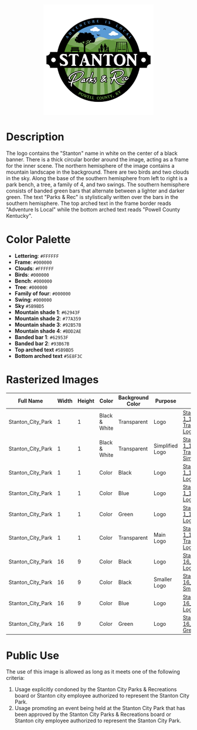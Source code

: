 <p align="center">
  <img src="../../Assets/Images/Logos/Stanton_City_Park-1_1-Color-Transparent-Logo.png" alt="Softball Logo" width="300"/>
</p>

# Description

The logo contains the "Stanton" name in white on the center of a black banner. There is a thick circular border around the image, acting as a frame for the inner scene. The northern hemisphere of the image contains a mountain landscape in the background. There are two birds and two clouds in the sky. Along the base of the southern hemisphere from left to right is a park bench, a tree, a family of 4, and two swings. The southern hemisphere consists of banded green bars that alternate between a lighter and darker green. The text "Parks & Rec" is stylistically written over the bars in the southern hemisphere. The top arched text in the frame border reads "Adventure Is Local" while the bottom arched text reads "Powell County Kentucky".

# Color Palette

* **Lettering**: `#FFFFFF`
* **Frame**: `#000000`
* **Clouds**: `#FFFFFF`
* **Birds**: `#000000`
* **Bench**: `#000000`
* **Tree**: `#000000`
* **Family of four**: `#000000`
* **Swing**: `#000000`
* **Sky** `#5B9BD5`
* **Mountain shade 1**: `#62943F`
* **Mountain shade 2**: `#77A359`
* **Mountain shade 3**: `#92B57B`
* **Mountain shade 4**: `#BDD2AE`
* **Banded bar 1**: `#62953F`
* **Banded bar 2**: `#93B67B`
* **Top arched text** `#5B9BD5`
* **Bottom arched text** `#5E8F3C`

# Rasterized Images

| Full Name      | Width | Height | Color         | Background Color | Purpose                    | Filename                                                                                                                                    |
| -------------- | ----- | ------ | ------------- | ---------------- | -------------------------- | ------------------------------------------------------------------------------------------------------------------------------------------- |
| Stanton_City_Park | 1     | 1      | Black & White | Transparent      | Logo                       | [Stanton_City_Park-1_1-BW-Transparent-Logo.png](Rasterized/Stanton_City_Park-1_1-BW-Transparent-Logo.png)                                         |
| Stanton_City_Park | 1     | 1      | Black & White | Transparent      | Simplified Logo            | [Stanton_City_Park-1_1-BW-Transparent-Simplified_Logo.png](Rasterized/Stanton_City_Park-1_1-BW-Transparent-Simplified_Logo.png)                                         |
| Stanton_City_Park | 1     | 1      | Color         | Black            | Logo                       | [Stanton_City_Park-1_1-Color-Black-Logo.png](Rasterized/Stanton_City_Park-1_1-Color-Black-Logo.png)                                               |
| Stanton_City_Park | 1     | 1      | Color         | Blue              | Logo                       | [Stanton_City_Park-1_1-Color-Blue-Logo.png](Rasterized/Stanton_City_Park-1_1-Color-Blue-Logo.png)                                                   |
| Stanton_City_Park | 1     | 1      | Color         | Green              | Logo                       | [Stanton_City_Park-1_1-Color-Green-Logo.png](Rasterized/Stanton_City_Park-1_1-Color-Green-Logo.png)                                                   |
| Stanton_City_Park | 1     | 1      | Color         | Transparent      | Main Logo                  | [Stanton_City_Park-1_1-Color-Transparent-Logo.png](Rasterized/Stanton_City_Park-1_1-Color-Transparent-Logo.png)                                   |
| Stanton_City_Park | 16    | 9      | Color         | Black            | Logo                       | [Stanton_City_Park-16_9-Color-Black-Logo.png](Rasterized/Stanton_City_Park-16_9-Color-Black-Logo.png)                                             |
| Stanton_City_Park | 16    | 9      | Color         | Black            | Smaller Logo            | [Stanton_City_Park-16_9-Color-Black-Smaller_Logo.png](Rasterized/Stanton_City_Park-16_9-Color-Black-Smaller_Logo.png)                                                 |
| Stanton_City_Park | 16    | 9      | Color         | Blue             | Logo                       | [Stanton_City_Park-16_9-Color-Blue-Logo.png](Rasterized/Stanton_City_Park-16_9-Color-Blue-Logo.png)                                                 |
| Stanton_City_Park | 16    | 9      | Color         | Green            | Logo                       | [Stanton_City_Park-16_9-Color-Green-Logo.png](Rasterized/Stanton_City_Park-16_9-Color-Green-Logo.png)                                                 |

# Public Use

The use of this image is allowed as long as it meets one of the following criteria:
1. Usage explicitly condoned by the Stanton City Parks & Recreations board or Stanton city employee authorized to represent the Stanton City Park.
2. Usage promoting an event being held at the Stanton City Park that has been approved by the Stanton City Parks & Recreations board or Stanton city employee authorized to represent the Stanton City Park.